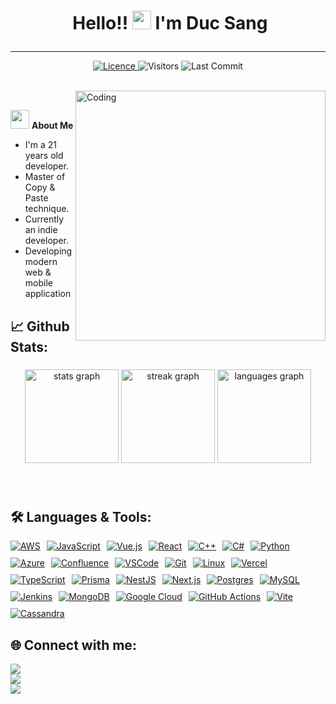 # <p align="center">️ **Hello!! <img src="https://raw.githubusercontent.com/KarthikNayak024/KarthikNayak024/master/assets/wave.gif" alt="waving hand" width="30px"> I'm Duc Sang** </p>

---

<p align="center">
<a href="https://github.com/mahou-anisphia/mahou-anisphia/blob/main/LICENSE">
<img alt="Licence" src="https://img.shields.io/badge/license-BY--NC-brightgreen?logo=BY-NC"/>
</a>
</a>
<img alt="Visitors" src="https://komarev.com/ghpvc/?username=mahou-anisphia&style=flat&labelColor=black&logo=github&label=PROFILE+VIEWS&color=29bf12"/>
<img alt="Last Commit" src="https://img.shields.io/github/last-commit/mahou-anisphia/mahou-anisphia?logo=markdown&label=LAST+UPDATE&color=29bf12&style=flat">
</p>


</br>

<img align="right" alt="Coding" width="400" src="https://media.giphy.com/media/v1.Y2lkPTc5MGI3NjExODM5dmlzaTl5OWlvbW8yaW9qcjZmdGhlMWZiNG4zMXh2azVhdnh2YSZlcD12MV9pbnRlcm5hbF9naWZfYnlfaWQmY3Q9Zw/76JR4yqX2AQTJTgrcj/giphy-downsized-large.gif">
</br>

 <img src="https://media.giphy.com/media/WUlplcMpOCEmTGBtBW/giphy.gif" width="30"> **About Me**

- I'm a 21 years old developer.
- Master of Copy & Paste technique.
- Currently an indie developer.
- Developing modern web & mobile application

## 📈 **Github Stats:**

###

<div align="center">
   <img src="https://github-readme-stats.vercel.app/api?username=mahou-anisphia&show_icons=true&theme=dark" height="150" alt="stats graph" />
  <img src="https://streak-stats.demolab.com?user=mahou-anisphia&theme=dark" height="150" alt="streak graph" />
  <img src="https://github-readme-stats.vercel.app/api/top-langs?username=mahou-anisphia&locale=en&hide_title=false&layout=compact&card_width=320&langs_count=5&theme=dark&hide_border=false" height="150" alt="languages graph"  />
</div>

###


</br>

## 🛠️ **Languages & Tools:**


<div style="display: flex; flex-wrap: wrap; gap: 10px;">
  <a href="https://aws.amazon.com" target="_blank">
    <img src="https://img.shields.io/badge/aws-FF9900?style=for-the-badge&logo=amazonaws&logoColor=white" alt="AWS">
  </a>
  <a href="https://developer.mozilla.org/en-US/docs/Web/JavaScript" target="_blank">
    <img src="https://img.shields.io/badge/javascript-323330?style=for-the-badge&logo=javascript&logoColor=F7DF1E" alt="JavaScript">
  </a>
  <a href="https://vuejs.org" target="_blank">
    <img src="https://img.shields.io/badge/vuejs-%2335495e.svg?style=for-the-badge&logo=vuedotjs&logoColor=%234FC08D" alt="Vue.js">
  </a>
  <a href="https://react.dev" target="_blank">
    <img src="https://img.shields.io/badge/-React-blue?style=for-the-badge&logo=react" alt="React">
  </a>
  <a href="https://isocpp.org/" target="_blank">
    <img src="https://img.shields.io/badge/c++%20-%2300599C.svg?&style=for-the-badge&logo=c%2B%2B&ogoColor=white" alt="C++">
  </a>
  <a href="https://learn.microsoft.com/en-us/dotnet/csharp/" target="_blank">
    <img src="https://img.shields.io/badge/c%23-%23239120.svg?style=for-the-badge&logo=c-sharp&logoColor=white" alt="C#">
  </a>
  <a href="https://www.python.org" target="_blank">
    <img src="https://img.shields.io/badge/python-3670A0?style=for-the-badge&logo=python&logoColor=ffdd54" alt="Python">
  </a>
  <a href="https://azure.microsoft.com" target="_blank">
    <img src="https://img.shields.io/badge/azure-0078D4?style=for-the-badge&logo=microsoftazure&logoColor=white" alt="Azure">
  </a>
  <a href="https://www.atlassian.com/software/confluence" target="_blank">
    <img src="https://img.shields.io/badge/Confluence-172B4D?style=for-the-badge&logo=confluence&logoColor=white" alt="Confluence">
  </a>
  <a href="https://code.visualstudio.com" target="_blank">
    <img src="https://img.shields.io/badge/-vscode-007ACC?style=for-the-badge&logo=visual-studio-code" alt="VSCode">
  </a>
  <a href="https://git-scm.com" target="_blank">
    <img src="https://img.shields.io/badge/git%20-%23F05032.svg?&style=for-the-badge&logo=git&logoColor=white" alt="Git">
  </a>
  <a href="https://www.linux.org" target="_blank">
    <img src="https://img.shields.io/badge/-linux-FCC624?style=for-the-badge&logo=linux&logoColor=black" alt="Linux">
  </a>
  <a href="https://vercel.com" target="_blank">
    <img src="https://img.shields.io/badge/vercel-%23000000.svg?style=for-the-badge&logo=vercel&logoColor=white" alt="Vercel">
  </a>
  <a href="https://www.typescriptlang.org" target="_blank">
    <img src="https://img.shields.io/badge/typescript-007ACC?style=for-the-badge&logo=typescript&logoColor=white" alt="TypeScript">
  </a>
  <a href="https://www.prisma.io" target="_blank">
    <img src="https://img.shields.io/badge/prisma-2D3748?style=for-the-badge&logo=prisma&logoColor=white" alt="Prisma">
  </a>
  <a href="https://nestjs.com" target="_blank">
    <img src="https://img.shields.io/badge/nestjs-%23E0234E.svg?style=for-the-badge&logo=nestjs&logoColor=white" alt="NestJS">
  </a>
  <a href="https://nextjs.org" target="_blank">
    <img src="https://img.shields.io/badge/next.js-%23000000.svg?style=for-the-badge&logo=nextdotjs&logoColor=white" alt="Next.js">
  </a>
  <a href="https://www.postgresql.org" target="_blank">
    <img src="https://img.shields.io/badge/postgres-%23316192.svg?style=for-the-badge&logo=postgresql&logoColor=white" alt="Postgres">
  </a>
  <a href="https://www.mysql.com" target="_blank">
    <img src="https://img.shields.io/badge/mysql-%2300f.svg?style=for-the-badge&logo=mysql&logoColor=white" alt="MySQL">
  </a>
  <a href="https://www.jenkins.io" target="_blank">
    <img src="https://img.shields.io/badge/jenkins-%232C5263.svg?style=for-the-badge&logo=jenkins&logoColor=white" alt="Jenkins">
  </a>
  <a href="https://www.mongodb.com" target="_blank">
    <img src="https://img.shields.io/badge/mongoDB-%2347A248.svg?style=for-the-badge&logo=mongodb&logoColor=white" alt="MongoDB">
  </a>
  <a href="https://cloud.google.com" target="_blank">
    <img src="https://img.shields.io/badge/Google%20Cloud-%234285F4.svg?style=for-the-badge&logo=google-cloud&logoColor=white" alt="Google Cloud">
  </a>
  <a href="https://github.com/features/actions" target="_blank">
    <img src="https://img.shields.io/badge/github%20actions-%232671E5.svg?style=for-the-badge&logo=githubactions&logoColor=white" alt="GitHub Actions">
  </a>
  <a href="https://vitejs.dev" target="_blank">
    <img src="https://img.shields.io/badge/vite-%23646CFF.svg?style=for-the-badge&logo=vite&logoColor=white" alt="Vite">
  </a>
  <a href="https://cassandra.apache.org/" target="_blank">
    <img src="https://img.shields.io/badge/cassandra-%231287B1.svg?style=for-the-badge&logo=apache-cassandra&logoColor=white" alt="Cassandra">
  </a>
</div>



## 🌐 **Connect with me:** ️

[<img src="https://img.shields.io/badge/LinkedIn-duc--sang-informational?style=for-the-badge&labelColor=black&logo=linkedin&logoColor=0077b5&&color=0077b5"/>][linkedin] </br>
[<img src="https://img.shields.io/badge/Gmail-ducsangtruong2004@gmail.com-informational?style=for-the-badge&labelColor=black&logoColor=d14836&logo=gmail&color=d14836"/>][gmail] </br>
[<img src="https://img.shields.io/badge/Github-mahou--anisphia-informational?style=for-the-badge&labelColor=black&logo=github&color=7d88e6"/>][github] </br>
<!-- [<img src="https://img.shields.io/badge/Stackoverflow-mahou--anisphia-informational?style=for-the-badge&labelColor=black&logo=stackoverflow&logoColor=fe7a16&color=fe7a16"/>][stackoverflow] </br>
[<img src="https://img.shields.io/badge/Twitter-@mahou_anisphia-informational?style=for-the-badge&labelColor=black&logo=twitter&logoColor=#1DA1F2&color=1da1f2"/>][twitter] -->
 </br>

</br>

<!-- Links of Definitions -->

[linkedin]: [https://www.linkedin.com/in/duc-sang](https://www.linkedin.com/in/truong-duc-sang-27a566259/)
[gmail]: mailto:ducsangtruong2004@gmail.com
<!-- [stackoverflow]: https://stackoverflow.com/users/your-profile -->
[github]: https://github.com/mahou-anisphia
<!-- [twitter]: https://twitter.com/mahou_anisphia -->
